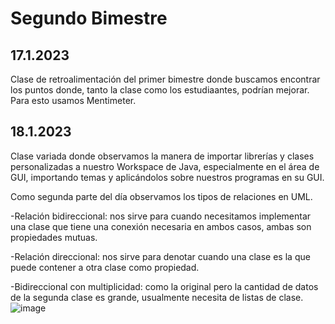 # Segundo Bimestre
## 17.1.2023
Clase de retroalimentación del primer bimestre donde buscamos encontrar los puntos donde, tanto la clase como los estudiaantes, podrían mejorar. Para esto
 usamos Mentimeter.
## 18.1.2023
Clase variada donde observamos la manera de importar librerías y clases personalizadas a nuestro Workspace de Java, especialmente en el área de GUI, importando temas 
y aplicándolos sobre nuestros programas en su GUI.

Como segunda parte del día observamos los tipos de relaciones en UML.

-Relación bidireccional: nos sirve para cuando necesitamos implementar una clase que tiene una conexión necesaria en ambos casos, ambas son propiedades mutuas.

-Relación direccional: nos sirve para denotar cuando una clase es la que puede contener a otra clase como propiedad.

-Bidireccional con multiplicidad: como la original pero la cantidad de datos de la segunda clase es grande, usualmente necesita de listas de clase.
![image](https://user-images.githubusercontent.com/42527062/221737399-4cba687d-2830-4623-b8d4-7ffbe802dbd9.png)


